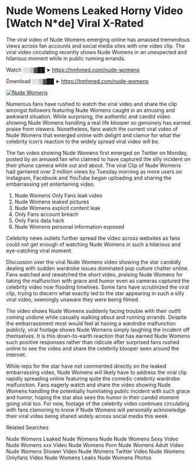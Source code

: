 ﻿# Nude Womens Leaked Horny Video [Watch N*de] Viral X-Rated

The viral video of ﻿Nude Womens emerging online has amassed tremendous views across fan accounts and social media sites with one video clip. The viral video circulating recently shows ﻿Nude Womens in an unexpected and hilarious moment while in public running errands. 

Watch ░░▒▓██ ➤ https://hmhmed.com/nude-womens

Download ░░▒▓██ ➤ https://hmhmed.com/nude-womens

[![Nude Womens](https://i.imgur.com/dJHk4Zq.gif)](https://hmhmed.com/nude-womens)

Numerous fans have rushed to watch the viral video and share the clip amongst followers featuring ﻿Nude Womens caught in an amusing and awkward situation. While surprising, the authentic and candid video showing ﻿Nude Womens handling a real life blooper so genuinely has earned praise from viewers. Nonetheless, fans watch the current viral video of ﻿Nude Womens that emerged online with delight and clamor for what the celebrity icon’s reaction to the widely spread viral video will be.

The fan video showing ﻿Nude Womens first emerged on Twitter on Monday, posted by an amused fan who claimed to have captured the silly incident on their phone camera while out and about. The viral Clip of ﻿Nude Womens had garnered over 2 million views by Tuesday morning as more users on Instagram, Facebook and YouTube began uploading and sharing the embarrassing yet entertaining video. 

1. ﻿Nude Womens Only Fans leak video
2. ﻿Nude Womens leaked pictures
3. ﻿Nude Womens explicit content leak
4. Only Fans account breach
5. Only Fans data hack
6. ﻿Nude Womens personal information exposed

Celebrity news outlets further spread the video across websites as fans could not get enough of watching ﻿Nude Womens in such a hilarious and eye-catching viral moment. 

Discussion over the viral ﻿Nude Womens video showing the star candidly dealing with sudden wardrobe issues dominated pop culture chatter online. Fans watched and rewatched the short video, praising ﻿Nude Womens for taking the malfunction with grace and humor even as cameras captured the celebrity video now flooding timelines. Some fans have scrutinized the viral clip, trying to discern what exactly led to the star appearing in such a silly viral video, seemingly unaware they were being filmed.

The video shows ﻿Nude Womens suddenly facing trouble with their outfit coming undone while casually walking about and running errands. Despite the embarrassment most would feel at having a wardrobe malfunction publicly, viral footage shows ﻿Nude Womens simply laughing the incident off themselves. It is this down-to-earth reaction that has earned ﻿Nude Womens such positive responses rather than ridicule after surprised fans rushed online to see the video and share the celebrity blooper seen around the internet.  

While reps for the star have not commented directly on the leaked embarrassing video, ﻿Nude Womens will likely have to address the viral clip rapidly spreading online featuring quite the comedic celebrity wardrobe malfunction. Fans eagerly watch and share the video showing ﻿Nude Womens handling the potentially humiliating public incident with such grace and humor, hoping the star also sees the humor in their candid moment going viral too. For now, footage of the celebrity video continues circulating with fans clamoring to know if ﻿Nude Womens will personally acknowledge their viral video being shared widely across social media this week.

Related Searches

﻿Nude Womens Leaked
﻿Nude Womens Nude
﻿Nude Womens Sexy Video
﻿Nude Womens xxx Video
﻿Nude Womens Porn
﻿Nude Womens Adult Video
﻿Nude Womens Shower Video
﻿Nude Womens Twitter Video
﻿Nude Womens Onlyfans Video
﻿Nude Womens Leaks
﻿Nude Womens Photos